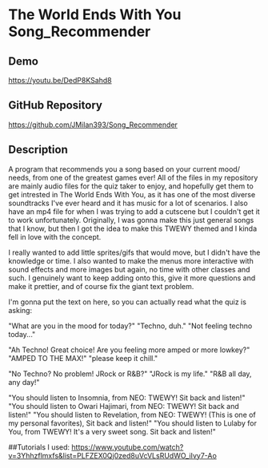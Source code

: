 # The World Ends With You Song_Recommender
## Demo
https://youtu.be/DedP8KSahd8
## GitHub Repository
https://github.com/JMilan393/Song_Recommender
## Description
A program that recommends you a song based on your current mood/ needs, from one of the greatest games ever!
All of the files in my repository are mainly audio files for the quiz taker to enjoy, and hopefully get them to get intrested in The World Ends With You, as it has one of the most diverse soundtracks I've ever heard and it has music for a lot of scenarios. I also have an mp4 file for when I was trying to add a cutscene but I couldn't get it to work unfortunately. Originally, I was gonna make this just general songs that I know, but then I got the idea to make this TWEWY themed and I kinda fell in love with the concept.

I really wanted to add little sprites/gifs that would move, but I didn't have the knowledge or time. I also wanted to make the menus more interactive with sound effects and more images but again, no time with other classes and such. I genuinely want to keep adding onto this, give it more questions and make it prettier, and of course fix the giant text problem.

I'm gonna put the text on here, so you can actually read what the quiz is asking: 

"What are you in the mood for today?"
"Techno, duh."
"Not feeling techno today..."

"Ah Techno! Great choice! Are you feeling more amped or more lowkey?"
"AMPED TO THE MAX!"
"please keep it chill."

"No Techno? No problem! JRock or R&B?"
"JRock is my life."
"R&B all day, any day!"

"You should listen to Insomnia, from NEO: TWEWY! Sit back and listen!"
"You should listen to Owari Hajimari, from NEO: TWEWY! Sit back and listen!"
"You should listen to Revelation, from NEO: TWEWY! (This is one of my personal favorites), Sit back and listen!"
"You should listen to Lulaby for You, from TWEWY! It's a very sweet song. Sit back and listen!"

##Tutorials I used:
https://www.youtube.com/watch?v=3Yhhzflmxfs&list=PLFZEX0Qj0zed8uVcVLsRUdWO_iIvy7-Ao
